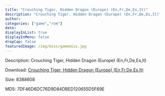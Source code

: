 ```yaml
---
title: "Crouching Tiger, Hidden Dragon (Europe) (En,Fr,De,Es,It)"
description: "Crouching Tiger, Hidden Dragon (Europe) (En,Fr,De,Es,It)"
author: 
categories: ["game","rom"]
date: 
displayInList: true
displayInMenu: false
dropCap: false
featuredImage: /img/miss/gamemiss.jpg
---
```


Description: Crouching Tiger, Hidden Dragon (Europe) (En,Fr,De,Es,It)

Download: <a style="text-decoration:underline;" href="https://mega.nz/#!vaAg0IjB!-Eou041aoe8fE9s4dpoQuUYQkL9if_dy-iUVcyThP2I" target = "_blank" rel = "nofollow" > Crouching Tiger, Hidden Dragon (Europe) (En,Fr,De,Es,It)</a>

Size: 8388608

MD5: 7DF46D6DC76D9D84DBED120655D5F69E

